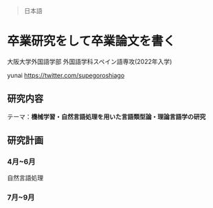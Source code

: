 > 日本語
# 卒業研究をして卒業論文を書く

大阪大学外国語学部 外国語学科スペイン語専攻(2022年入学)

yunai
https://twitter.com/supegoroshiago
## 研究内容
テーマ：**機械学習・自然言語処理を用いた言語類型論・理論言語学の研究**
## 研究計画
### 4月~6月
自然言語処理
### 7月~9月
